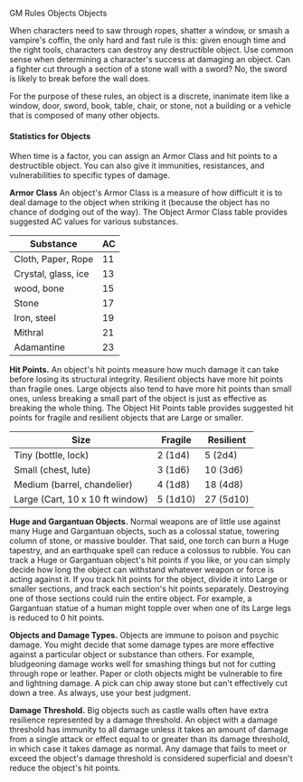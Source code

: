 GM Rules
Objects
Objects
        <p>
          When characters need to saw through ropes, shatter a window, or smash a vampire's coffin, the only hard and fast rule is this: given enough time and the right tools, characters can destroy any destructible object. Use common sense when determining a character's success at damaging an object. Can a fighter cut through a section of a stone wall with a sword? No, the sword is likely to break before the wall does.
        </p>
        <p>
          For the purpose of these rules, an object is a discrete, inanimate item like a window, door, sword, book, table, chair, or stone, not a building or a vehicle that is composed of many other objects.
        </p>
        <h4>Statistics for Objects</h4>
        <p>
          When time is a factor, you can assign an Armor Class and hit points to a destructible object. You can also give it immunities, resistances, and vulnerabilities to specific types of damage.
        </p>
        <p>
          <strong>Armor Class</strong> An object's Armor Class is a measure of how difficult it is to deal damage to the object when striking it (because the object has no chance of dodging out of the way). The Object Armor Class table provides suggested AC values for various substances.
        </p>
        <table class="table table-sm">
          <thead><tr><th>Substance</th><th>AC</th></tr></thead>
          <tbody>
            <tr><td>Cloth, Paper, Rope</td><td>11</td></tr>
            <tr><td>Crystal, glass, ice</td><td>13</td></tr>
            <tr><td>wood, bone</td><td>15</td></tr>
            <tr><td>Stone</td><td>17</td></tr>
            <tr><td>Iron, steel</td><td>19</td></tr>
            <tr><td>Mithral</td><td>21</td></tr>
            <tr><td>Adamantine</td><td>23</td></tr>
          </tbody>
        </table>
        <p>
          <strong>Hit Points.</strong> An object's hit points measure how much damage it can take before losing its structural integrity. Resilient objects have more hit points than fragile ones. Large objects also tend to have more hit points than small ones, unless breaking a small part of the object is just as effective as breaking the whole thing. The Object Hit Points table provides suggested hit points for fragile and resilient objects that are Large or smaller.
        </p>
        <table class="table table-sm">
          <thead><tr><th>Size</th><th>Fragile</th><th>Resilient</th></tr></thead>
          <tbody>
            <tr><td>Tiny (bottle, lock)</td><td>2 (1d4)</td><td>5 (2d4)</td></tr>
            <tr><td>Small (chest, lute)</td><td>3 (1d6)</td><td>10 (3d6)</td></tr>
            <tr><td>Medium (barrel, chandelier)</td><td>4 (1d8)</td><td>18 (4d8)</td></tr>
            <tr><td>Large (Cart, 10 x 10 ft window)</td><td>5 (1d10)</td><td>27 (5d10)</td></tr>
          </tbody>
        </table>
        <p>
          <strong>Huge and Gargantuan Objects.</strong> Normal weapons are of little use against many Huge and Gargantuan objects, such as a colossal statue, towering column of stone, or massive boulder. That said, one torch can burn a Huge tapestry, and an earthquake spell can reduce a colossus to rubble. You can track a Huge or Gargantuan object's hit points if you like, or you can simply decide how long the object can withstand whatever weapon or force is acting against it. If you track hit points for the object, divide it into Large or smaller sections, and track each section's hit points separately. Destroying one of those sections could ruin the entire object. For example, a Gargantuan statue of a human might topple over when one of its Large legs is reduced to 0 hit points.
        </p>
        <p>
          <strong>Objects and Damage Types.</strong> Objects are immune to poison and psychic damage. You might decide that some damage types are more effective against a particular object or substance than others. For example, bludgeoning damage works well for smashing things but not for cutting through rope or leather. Paper or cloth objects might be vulnerable to fire and lightning damage. A pick can chip away stone but can't effectively cut down a tree. As always, use your best judgment.
        </p>
        <p>
          <strong>Damage Threshold.</strong> Big objects such as castle walls often have extra resilience represented by a damage threshold. An object with a damage threshold has immunity to all damage unless it takes an amount of damage from a single attack or effect equal to or greater than its damage threshold, in which case it takes damage as normal. Any damage that fails to meet or exceed the object's damage threshold is considered superficial and doesn't reduce the object's hit points.
        </p>